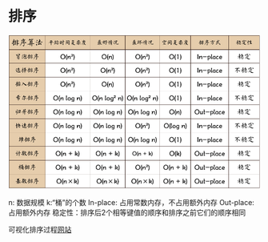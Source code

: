 # 排序

![img](../img/20190219001.png)

n: 数据规模
k:“桶”的个数
In-place: 占用常数内存，不占用额外内存
Out-place: 占用额外内存
稳定性：排序后2个相等键值的顺序和排序之前它们的顺序相同


可视化排序过程[网站](https://visualgo.net/en)